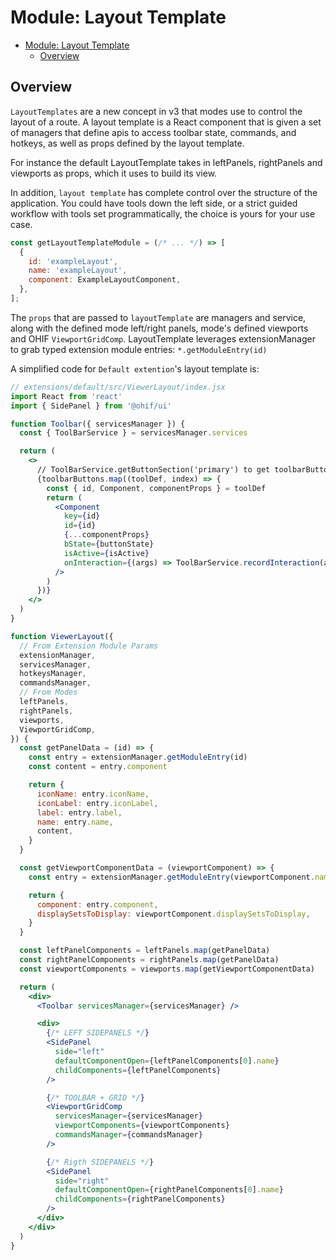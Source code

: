 # Module: Layout Template

- [Module: Layout Template](#module-layout-template)
  - [Overview](#overview)


## Overview
`LayoutTemplates` are a new concept in v3 that modes use to control the layout of a route.
A layout template is a React component that is given a set of managers that define apis to access toolbar state, commands, and hotkeys, as well as props defined by the layout template.

For instance the default LayoutTemplate takes in leftPanels, rightPanels and viewports as props, which it uses to build its view.

In addition, `layout template` has complete control over the structure of the application. You could have tools down the left side, or a strict guided workflow with tools set programmatically, the choice is yours for your use case.


```jsx
const getLayoutTemplateModule = (/* ... */) => [
  {
    id: 'exampleLayout',
    name: 'exampleLayout',
    component: ExampleLayoutComponent,
  },
];
```

The `props` that are passed to `layoutTemplate` are managers and service, along with
the defined mode left/right panels, mode's defined viewports and OHIF `ViewportGridComp`.
LayoutTemplate leverages extensionManager to grab typed extension module entries:
`*.getModuleEntry(id)`




A simplified code for `Default extention`'s layout template is:

```jsx
// extensions/default/src/ViewerLayout/index.jsx
import React from 'react'
import { SidePanel } from '@ohif/ui'

function Toolbar({ servicesManager }) {
  const { ToolBarService } = servicesManager.services

  return (
    <>
      // ToolBarService.getButtonSection('primary') to get toolbarButtons
      {toolbarButtons.map((toolDef, index) => {
        const { id, Component, componentProps } = toolDef
        return (
          <Component
            key={id}
            id={id}
            {...componentProps}
            bState={buttonState}
            isActive={isActive}
            onInteraction={(args) => ToolBarService.recordInteraction(args)}
          />
        )
      })}
    </>
  )
}

function ViewerLayout({
  // From Extension Module Params
  extensionManager,
  servicesManager,
  hotkeysManager,
  commandsManager,
  // From Modes
  leftPanels,
  rightPanels,
  viewports,
  ViewportGridComp,
}) {
  const getPanelData = (id) => {
    const entry = extensionManager.getModuleEntry(id)
    const content = entry.component

    return {
      iconName: entry.iconName,
      iconLabel: entry.iconLabel,
      label: entry.label,
      name: entry.name,
      content,
    }
  }

  const getViewportComponentData = (viewportComponent) => {
    const entry = extensionManager.getModuleEntry(viewportComponent.namespace)

    return {
      component: entry.component,
      displaySetsToDisplay: viewportComponent.displaySetsToDisplay,
    }
  }

  const leftPanelComponents = leftPanels.map(getPanelData)
  const rightPanelComponents = rightPanels.map(getPanelData)
  const viewportComponents = viewports.map(getViewportComponentData)

  return (
    <div>
      <Toolbar servicesManager={servicesManager} />

      <div>
        {/* LEFT SIDEPANELS */}
        <SidePanel
          side="left"
          defaultComponentOpen={leftPanelComponents[0].name}
          childComponents={leftPanelComponents}
        />

        {/* TOOLBAR + GRID */}
        <ViewportGridComp
          servicesManager={servicesManager}
          viewportComponents={viewportComponents}
          commandsManager={commandsManager}
        />

        {/* Rigth SIDEPANELS */}
        <SidePanel
          side="right"
          defaultComponentOpen={rightPanelComponents[0].name}
          childComponents={rightPanelComponents}
        />
      </div>
    </div>
  )
}
```
